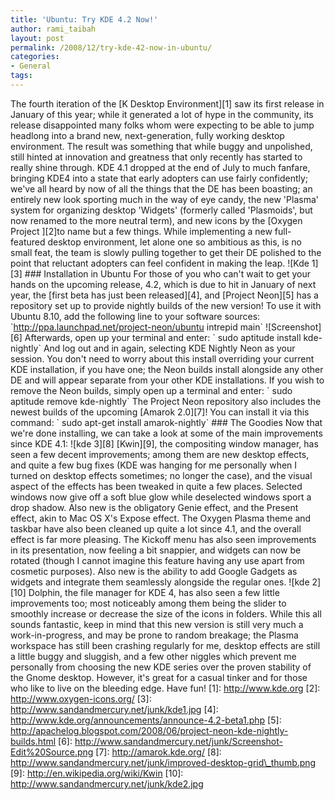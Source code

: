 ```yaml
---
title: 'Ubuntu: Try KDE 4.2 Now!'
author: rami_taibah
layout: post
permalink: /2008/12/try-kde-42-now-in-ubuntu/
categories:
- General
tags: 
---
```

The fourth iteration of the \[K Desktop Environment\]\[1\] saw its first release in January of this year; while it generated a lot of hype in the community, its release disappointed many folks whom were expecting to be able to jump headlong into a brand new, next-generation, fully working desktop environment. The result was something that while buggy and unpolished, still hinted at innovation and greatness that only recently has started to really shine through.
KDE 4.1 dropped at the end of July to much fanfare, bringing KDE4 into a state that early adopters can use fairly confidently; we've all heard by now of all the things that the DE has been boasting; an entirely new look sporting much in the way of eye candy, the new 'Plasma' system for organizing desktop 'Widgets' (formerly called 'Plasmoids', but now renamed to the more neutral term), and new icons by the \[Oxygen Project \]\[2\]to name but a few things. While implementing a new full-featured desktop environment, let alone one so ambitious as this, is no small feat, the team is slowly pulling together to get their DE polished to the point that reluctant adopters can feel confident in making the leap.
!\[Kde 1\]\[3\]
\#\#\# Installation in Ubuntu
For those of you who can't wait to get your hands on the upcoming release, 4.2, which is due to hit in January of next year, the \[first beta has just been released\]\[4\], and \[Project Neon\]\[5\] has a repository set up to provide nightly builds of the new version! To use it with Ubuntu 8.10, add the following line to your software sources:
\`http://ppa.launchpad.net/project-neon/ubuntu intrepid main\`
!\[Screenshot\]\[6\]
Afterwards, open up your terminal and enter:
\` sudo aptitude install kde-nightly\`
And log out and in again, selecting KDE Nightly Neon as your session.
You don't need to worry about this install overriding your current KDE installation, if you have one; the Neon builds install alongside any other DE and will appear separate from your other KDE installations.
If you wish to remove the Neon builds, simply open up a terminal and enter:
\` sudo aptitude remove kde-nightly\`
The Project Neon repository also includes the newest builds of the upcoming \[Amarok 2.0\]\[7\]! You can install it via this command:
\` sudo apt-get install amarok-nightly\`
\#\#\# The Goodies
Now that we're done installing, we can take a look at some of the main improvements since KDE 4.1:
!\[kde 3\]\[8\]
\[Kwin\]\[9\], the compositing window manager, has seen a few decent improvements; among them are new desktop effects, and quite a few bug fixes (KDE was hanging for me personally when I turned on desktop effects sometimes; no longer the case), and the visual aspect of the effects has been tweaked in quite a few places. Selected windows now give off a soft blue glow while deselected windows sport a drop shadow. Also new is the obligatory Genie effect, and the Present effect, akin to Mac OS X's Expose effect.
The Oxygen Plasma theme and taskbar have also been cleaned up quite a lot since 4.1, and the overall effect is far more pleasing. The Kickoff menu has also seen improvements in its presentation, now feeling a bit snappier, and widgets can now be rotated (though I cannot imagine this feature having any use apart from cosmetic purposes). Also new is the ability to add Google Gadgets as widgets and integrate them seamlessly alongside the regular ones.
!\[kde 2\]\[10\]
Dolphin, the file manager for KDE 4, has also seen a few little improvements too; most noticeably among them being the slider to smoothly increase or decrease the size of the icons in folders.
While this all sounds fantastic, keep in mind that this new version is still very much a work-in-progress, and may be prone to random breakage; the Plasma workspace has still been crashing regularly for me, desktop effects are still a little buggy and sluggish, and a few other niggles which prevent me personally from choosing the new KDE series over the proven stability of the Gnome desktop. However, it's great for a casual tinker and for those who like to live on the bleeding edge. Have fun!
\[1\]: http://www.kde.org
\[2\]: http://www.oxygen-icons.org/
\[3\]: http://www.sandandmercury.net/junk/kde1.jpg
\[4\]: http://www.kde.org/announcements/announce-4.2-beta1.php
\[5\]: http://apachelog.blogspot.com/2008/06/project-neon-kde-nightly-builds.html
\[6\]: http://www.sandandmercury.net/junk/Screenshot-Edit%20Source.png
\[7\]: http://amarok.kde.org/
\[8\]: http://www.sandandmercury.net/junk/improved-desktop-grid\_thumb.png
\[9\]: http://en.wikipedia.org/wiki/Kwin
\[10\]: http://www.sandandmercury.net/junk/kde2.jpg